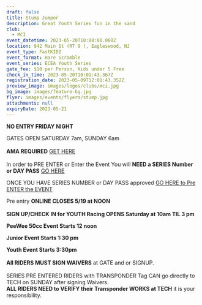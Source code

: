 ```yaml
---
draft: false
title: Stump Jumper
description: Great Youth Series fun in the sand
club:
  - MCI
event_datetime: 2023-05-20T10:00:00.000Z
location: 942 Main St (RT 9 ), Eagleswood, NJ
event_type: FastKIDZ
event_format: Hare Scramble
event_series: ECEA Youth Series
gate_fee: $10 per Person, Kids under 5 Free
check_in_time: 2023-05-20T10:01:43.367Z
registration_date: 2023-05-09T12:01:43.352Z
preview_image: images/logos/clubs/mci.jpg
bg_image: images/feature-bg.jpg
flyer: images/events/flyers/stump.jpg
attachments: null
expiryDate: 2023-05-21
---
```

**NO ENTRY FRIDAY NIGHT**

GATES OPEN SATURDAY 7am, SUNDAY 6am\
\
**AMA REQUIRED**  [GET HERE ](https://join.americanmotorcyclist.com/privileges-savenow/?gclid=CjwKCAjw3ueiBhBmEiwA4BhspNwQztzyNH49PezC5nR7BmrzNnP5WfUU4VwdINt_aZzjKCTzq9TgmBoC5ZsQAvD_BwE)\
\
In order to PRE ENTER or Enter the Event You will **NEED a SERIES Number or DAY PASS**    [GO HERE ](https://www.moto-tally.com/ECEA/ECEA_PWY/SeriesRegistration.aspx)

ONCE YOU HAVE SERIES NUMBER or DAY PASS approved  [GO HERE to Pre ENTER the EVENT](https://www.moto-tally.com/ECEA/ECEA_PWY/PreEntry.aspx)

Pre entry **ONLINE CLOSES 5/19 at NOON**\
[](https://www.moto-tally.com/ECEA/ECEA/PreEntry.aspx)\
**SIGN UP/CHECK IN for YOUTH Racing OPENS Saturday at 10am TIL 3 pm**

**PeeWee 50cc Event Starts 12 noon**

**Junior Event Starts 1:30 pm**

**Youth Event Starts 3:30pm**\
\
**All RIDERS MUST SIGN WAIVERS** at GATE and or SIGNUP.  \
\
SERIES PRE ENTERED RIDERS with TRANSPONDER Tag CAN go directly to TECH on SUNDAY after signing Waivers.\
**ALL RIDERS NEED to VERIFY their Transponder WORKS at TECH** it is your responsibility.